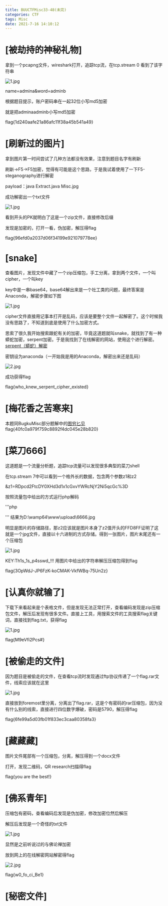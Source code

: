 ```yaml
---
title: BUUCTFMisc33-48(未完)
categories: CTF
tags: Misc
date: 2021-7-16 14:10:12
---
```

# [被劫持的神秘礼物]

拿到一个pcapng文件，wireshark打开，追踪tcp流，在tcp.stream 0 看到了该字符串

![1.jpg](https://i.loli.net/2021/07/16/iHfSYMgvFVpLU8q.jpg)

name=admina&word=adminb

根据题目提示，账户密码串在一起32位小写md5加密

就是把adminaadminb小写md5加密

flag{1d240aafe21a86afc11f38a45b541a49}









# [刷新过的图片]

拿到图片第一时间尝试了几种方法都没有效果，注意到题目名字有刷新

刷新->F5->F5加密，觉得有可能是这个思路，于是我试着使用了一下F5-steganography进行解密

payload：java Extract.java Misc.jpg

成功解密出一个txt文件

![1.jpg](https://i.loli.net/2021/07/16/iO1k2PcqrnusAvK.jpg)

看到开头的PK就明白了这是一个zip文件，直接修改后缀

发现是加密的，打开一看，伪加密，解压得flag

flag{96efd0a2037d06f34199e921079778ee}









# [snake]

查看图片，发现文件中藏了一个zip压缩包，手工分离，拿到两个文件，一个叫cipher，一个叫key

key中是一串base64，base64解出来是一个社工类的问题，最终答案是Anaconda，解密步骤如下图

![1.jpg](https://i.loli.net/2021/07/16/QYD7LN1w2PJp5Rq.jpg)

cipher文件直接用记事本打开是乱码，应该是要整个文件一起解密了。这个时候我没有思路了，不知道到底是使用了什么加密方式。

思索了很久我开始搜索跟蛇有关的加密，毕竟这道题就叫snake，就找到了有一种蟒蛇加密，serpent加密。于是我找到了在线解密的网站，使用这个进行解密。[serpent（蟒蛇）解密](http://serpent.online-domain-tools.com/)

密钥设为anaconda（一开始我是用的Anaconda，解密出来还是乱码）

![2.jpg](https://i.loli.net/2021/07/16/ayETCVguxYUvtAn.jpg)

成功获得flag

flag{who_knew_serpent_cipher_existed}









# [梅花香之苦寒来]

本题同BugkuMisc部分题解中的[图穷匕见](https://www.aerol1te.xyz/posts/ctf/BugkuMisc%E9%83%A8%E5%88%86%E9%A2%98%E8%A7%A3#%E5%9B%BE%E7%A9%B7%E5%8C%95%E7%8E%B0)
flag{40fc0a979f759c8892f4dc045e28b820}









# [菜刀666]

这道题是一个流量分析题，追踪tcp流量可以发现很多典型的菜刀shell

在tcp.stream 7中可以看到一个格外长的数据，包含两个参数z1和z2

&z1=RDpcd2FtcDY0XHd3d1x1cGxvYWRcNjY2Ni5qcGc%3D

按照流量包中给出的方式运行php解码

'''php
<?php 
	print(base64_decode(urldecode("RDpcd2FtcDY0XHd3d1x1cGxvYWRcNjY2Ni5qcGc%3D"))); 
?> 
'''
结果为D:\wamp64\www\upload\6666.jpg

明显是图片的存储路径，那z2应该就是图片本身了z2值开头的FFD8FF证明了这就是一个jpg文件，直接以十六进制的方式存储。得到一张图片，图片末尾还有一个压缩包

![1.jpg](https://i.loli.net/2021/07/16/vK9smeTpjPkBYDd.jpg)

KEY:Th1s_1s_p4sswd_!!!
用图片中给出的字符串解压压缩包得到flag

flag{3OpWdJ-JP6FzK-koCMAK-VkfWBq-75Un2z}









# [认真你就输了]

下载下来看起来是个表格文件，但是发现无法正常打开，查看编码发现是zip压缩包文件，解压后发现有很多文件。直接上工具，用搜索文件的工具搜索flag关键词，直接找到flag.txt，获得flag

![1.jpg](https://i.loli.net/2021/07/16/579zmL84ySMxusI.jpg)

flag{M9eVfi2Pcs#}









# [被偷走的文件]

因为题目是被偷走的文件，在查看tcp流时发现通过ftp协议传递了一个flag.rar文件，线索应该就在这里

![1.jpg](https://i.loli.net/2021/07/16/RUxJqoOtMB4csaY.jpg)

直接放到foremost里分离，分离出了flag.rar，这是个有密码的rar压缩包，因为没有什么别的线索，直接进行四位数字爆破，密码是5790，解压得flag

flag{6fe99a5d03fb01f833ec3caa80358fa3}









# [藏藏藏]

图片文件尾部有一个压缩包，分离，解压得到一个docx文件

打开，发现二维码，QR research扫描得flag

flag{you are the best!}









# [佛系青年]

压缩包有密码，查看编码后发现是伪加密，修改加密位然后解压

解压后发现是一个奇怪的txt文件

![1.jpg](https://i.loli.net/2021/07/16/UdmigHcTlSIo2fq.jpg)

显然是之前听说过的与佛论禅加密

放到网上的在线解密网站解密得flag

![2.jpg](https://i.loli.net/2021/07/16/UJ6obOfLt1RxEqF.jpg)

flag{w0_fo_ci_Be1}









# [秘密文件]
